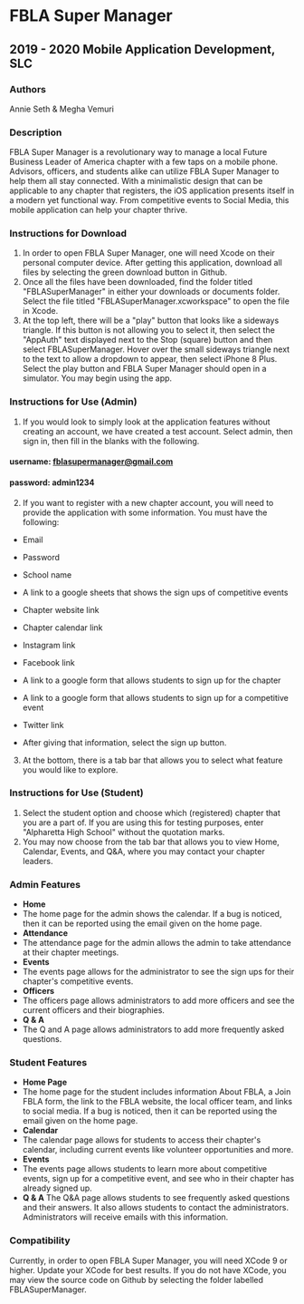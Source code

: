 
# FBLA Super Manager

## 2019 - 2020 Mobile Application Development, SLC

### Authors
Annie Seth & Megha Vemuri

### Description
FBLA Super Manager is a revolutionary way to manage a local Future Business Leader of America chapter with a few taps on a mobile phone. Advisors, officers, and students alike can utilize FBLA Super Manager to help them all stay connected. With a minimalistic design that can be applicable to any chapter that registers, the iOS application presents itself in a modern yet functional way. From competitive events to Social Media, this mobile application can help your chapter thrive. 

### Instructions for Download
1. In order to open FBLA Super Manager, one will need Xcode on their personal computer device. After getting this application, download all files by selecting the green download button in Github.
2. Once all the files have been downloaded, find the folder titled "FBLASuperManager" in either your downloads or documents folder. Select the file titled "FBLASuperManager.xcworkspace" to open the file in Xcode. 
3. At the top left, there will be a "play" button that looks like a sideways triangle. If this button is not allowing you to select it, then select the "AppAuth" text displayed next to the Stop (square) button and then select FBLASuperManager. Hover over the small sideways triangle next to the text to allow a dropdown to appear, then select iPhone 8 Plus. Select the play button and FBLA Super Manager should open in a simulator. You may begin using the app. 

### Instructions for Use (Admin)
1. If you would look to simply look at the application features without creating an account, we have created a test account. Select admin, then sign in, then fill in the blanks with the following.
#### username: fblasupermanager@gmail.com 
#### password: admin1234
2. If you want to register with a new chapter account, you will need to provide the application with some information. You must have the following:
* Email
* Password
* School name
* A link to a google sheets that shows the sign ups of competitive events
* Chapter website link
* Chapter calendar link
* Instagram link
* Facebook link
* A link to a google form that allows students to sign up for the chapter
* A link to a google form that allows students to sign up for a competitive event
* Twitter link

* After giving that information, select the sign up button.
3. At the bottom, there is a tab bar that allows you to select what feature you would like to explore. 

### Instructions for Use (Student)
1. Select the student option and choose which (registered) chapter that you are a part of. If you are using this for testing purposes, enter "Alpharetta High School" without the quotation marks.
2. You may now choose from the tab bar that allows you to view Home, Calendar, Events, and Q&A, where you may contact your chapter leaders. 



### Admin Features 
* **Home**
* The home page for the admin shows the calendar. If a bug is noticed, then it can be reported using the email given on the home page.
* **Attendance**
* The attendance page for the admin allows the admin to take attendance at their chapter meetings.
* **Events**
* The events page allows for the administrator to see the sign ups for their chapter's competitive events.
* **Officers**
* The officers page allows administrators to add more officers and see the current officers and their biographies.
* **Q & A**
* The Q and A page allows administrators to add more frequently asked questions.

### Student Features
* **Home Page**
* The home page for the student includes information About FBLA, a Join FBLA form, the link to the FBLA website, the local officer team, and links to social media.  If a bug is noticed, then it can be reported using the email given on the home page.
* **Calendar**
* The calendar page allows for students to access their chapter's calendar, including current events like volunteer opportunities and more.
* **Events**
* The events page allows students to learn more about competitive events, sign up for a competitive event, and see who in their chapter has already signed up.
* **Q & A**
The Q&A page allows students to see frequently asked questions and their answers. It also allows students to contact the administrators. Administrators will receive emails with this information.

### Compatibility
Currently, in order to open FBLA Super Manager, you will need XCode 9 or higher. Update your XCode for best results. If you do not have XCode, you may view the source code on Github by selecting the folder labelled FBLASuperManager.


